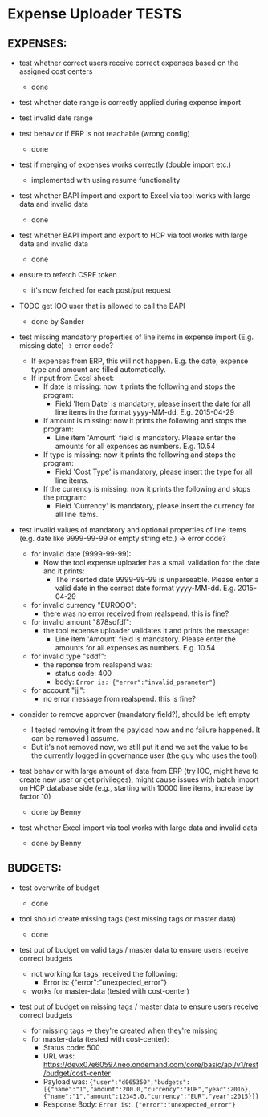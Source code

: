 # Expense Uploader TESTS

EXPENSES:
---------
- test whether correct users receive correct expenses based on the assigned cost centers
    * done

- test whether date range is correctly applied during expense import

- test invalid date range

- test behavior if ERP is not reachable (wrong config)
    * done 

- test if merging of expenses works correctly (double import etc.)
    * implemented with using resume functionality 

- test whether BAPI import and export to Excel via tool works with large data and invalid data
    * done

- test whether BAPI import and export to HCP via tool works with large data and invalid data
    * done

- ensure to refetch CSRF token
    * it's now fetched for each post/put request

- TODO get IOO user that is allowed to call the BAPI
    * done by Sander

- test missing mandatory properties of line items in expense import (E.g. missing date) -> error code?
	* If expenses from ERP, this will not happen. E.g. the date, expense type and amount are filled automatically.
	* If input from Excel sheet:
		- If date is missing: now it prints the following and stops the program:
		    * Field 'Item Date' is mandatory, please insert the date for all line items in the format yyyy-MM-dd. E.g. 2015-04-29
		- If amount is missing: now it prints the following and stops the program:
            * Line item 'Amount' field is mandatory. Please enter the amounts for all expenses as numbers. E.g. 10.54
		- If type is missing: now it prints the following and stops the program:
		    * Field 'Cost Type' is mandatory, please insert the type for all line items.
		- If the currency is missing: now it prints the following and stops the program:
		    * Field 'Currency' is mandatory, please insert the currency for all line items.

- test invalid values of mandatory and optional properties of line items (e.g. date like 9999-99-99 or empty string etc.) -> error code?
	* for invalid date (9999-99-99):
		- Now the tool expense uploader has a small validation for the date and it prints:
            * The inserted date 9999-99-99 is unparseable. Please enter a valid date in the correct date format yyyy-MM-dd. E.g. 2015-04-29
	* for invalid currency "EUROOO":
		- there was no error received from realspend. this is fine?
	* for invalid amount "878sdfdf":
		- the tool expense uploader validates it and prints the message:
		    * Line item 'Amount' field is mandatory. Please enter the amounts for all expenses as numbers. E.g. 10.54
	* for invalid type "sddf":
		- the reponse from realspend was:
		    * status code: 400
		    * body:
		        ```Error is: {"error":"invalid_parameter"}```
	* for account "jjj":
		- no error message from realspend. this is fine?

- consider to remove approver (mandatory field?), should be left empty
	* I tested removing it from the payload now and no failure happened. It can be removed I assume.
	* But it's not removed now, we still put it and we set the value to be the currently logged in governance user (the guy who uses the tool).

- test behavior with large amount of data from ERP (try IOO, might have to create new user or get privileges), might cause issues with batch import on HCP database side (e.g., starting with 10000 line items, increase by factor 10)
	* done by Benny

- test whether Excel import via tool works with large data and invalid data
	* done by Benny

BUDGETS:
--------

- test overwrite of budget
    * done

- tool should create missing tags (test missing tags or master data)
	* done

- test put of budget on valid tags / master data to ensure users receive correct budgets
	* not working for tags, received the following:
	    - Error is: {"error":"unexpected_error"}
	* works for master-data (tested with cost-center)

- test put of budget on missing tags / master data to ensure users receive correct budgets
	* for missing tags -> they're created when they're missing
	* for master-data (tested with cost-center):
		- Status code: 500
		- URL was: https://devx07e60597.neo.ondemand.com/core/basic/api/v1/rest/budget/cost-center
		- Payload was:
            ```{"user":"d065350","budgets":[{"name":"1","amount":200.0,"currency":"EUR","year":2016},{"name":"1","amount":12345.0,"currency":"EUR","year":2015}]}```
		- Response Body:
            ```Error is: {"error":"unexpected_error"}```
